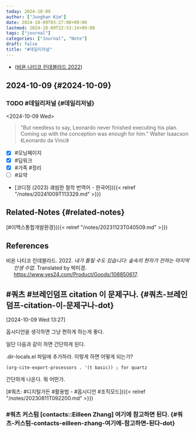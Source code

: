```yaml
---
today: 2024-10-09
author: ["Junghan Kim"]
date: 2024-10-09T03:27:00+09:00
lastmod: 2024-10-09T22:53:14+09:00
tags: ["journal"]
categories: ["Journal", "Note"]
draft: false
title: "#데일리저널"
---
```


-   (<a href="#citeproc_bib_item_1">비욘 나티코 린데블라드 2022</a>)


## 2024-10-09 {#2024-10-09}


### <span class="org-todo todo TODO">TODO</span> #데일리저널 {#데일리저널}

<span class="timestamp-wrapper"><span class="timestamp">&lt;2024-10-09 Wed&gt;</span></span>

> "But needless to say, Leonardo never finished executing his plan. Coming up with the conception was enough for him." Walter Isaacson 《Leonardo da Vinci》

-   [X] \#모닝페이지
-   [X] \#딥워크
-   [X] \#가족 #정리
-   [ ] \#요약

-   [코디정 (2023) 괘씸한 철학 번역어 - 한국어]({{< relref "/notes/20241009T113329.md" >}})


## Related-Notes {#related-notes}

[#이맥스통합개발환경]({{< relref "/notes/20231123T040509.md" >}})

## References

<style>.csl-entry{text-indent: -1.5em; margin-left: 1.5em;}</style><div class="csl-bib-body">
  <div class="csl-entry"><a id="citeproc_bib_item_1"></a>비욘 나티코 린데블라드. 2022. <i>내가 틀릴 수도 있습니다: 숲속의 현자가 전하는 마지막 인생 수업</i>. Translated by 박미경. <a href="https://www.yes24.com/Product/Goods/108850617">https://www.yes24.com/Product/Goods/108850617</a>.</div>
</div>


## #쿼츠 #브레인덤프 citation 이 문제구나. {#쿼츠-브레인덤프-citation-이-문제구나-dot}

<span class="timestamp-wrapper"><span class="timestamp">[2024-10-09 Wed 13:27]</span></span>

옵시디언을 생각하면 그냥 편하게 하는게 좋다.

일단 다음과 같이 하면 간단하게 된다.

.dir-locals.el 파일에 추가하라. 이렇게 하면 어떻게 되는가?

```text
(org-cite-export-processors . '(t basic)) ; for quartz
```

간단하게 나온다. 뭐 어떤가.

[#쿼츠: #디지털가든 #활용법 - #옵시디언 #조직모드]({{< relref "/notes/20230811T092200.md" >}})


### #쿼츠 커스텀 [contacts::Eilleen Zhang] 여기에 참고하면 된다. {#쿼츠-커스텀-contacts-eilleen-zhang-여기에-참고하면-된다-dot}
